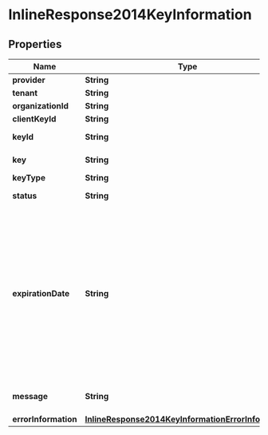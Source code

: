 
# InlineResponse2014KeyInformation

## Properties
Name | Type | Description | Notes
------------ | ------------- | ------------- | -------------
**provider** | **String** | Provider name  |  [optional]
**tenant** | **String** | Tenant name  |  [optional]
**organizationId** | **String** | Organization Id  |  [optional]
**clientKeyId** | **String** | Client key Id  |  [optional]
**keyId** | **String** | Key Serial Number  |  [optional]
**key** | **String** | Value of the key  |  [optional]
**keyType** | **String** | Type of the key  |  [optional]
**status** | **String** | The status of the key  |  [optional]
**expirationDate** | **String** | The expiration time in UTC. &#x60;Format: YYYY-MM-DDThh:mm:ssZ&#x60; Example 2016-08-11T22:47:57Z equals August 11, 2016, at 22:47:57 (10:47:57 p.m.). The T separates the date and the time. The Z indicates UTC.  |  [optional]
**message** | **String** | Message in case of failed key  |  [optional]
**errorInformation** | [**InlineResponse2014KeyInformationErrorInformation**](InlineResponse2014KeyInformationErrorInformation.md) |  |  [optional]



